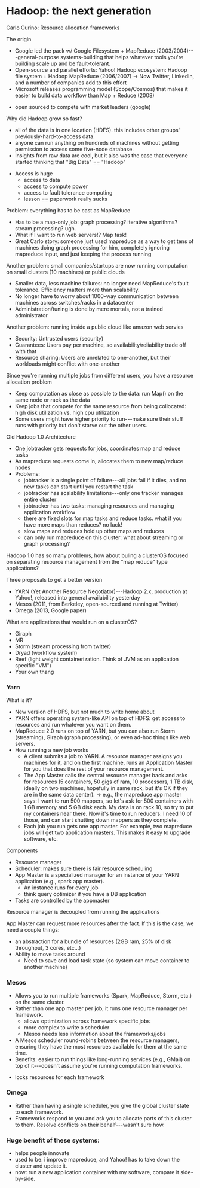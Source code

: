 # Hadoop: the next generation

Carlo Curino: Resource allocation frameworks

The origin

  - Google led the pack w/ Google Filesystem + MapReduce (2003/2004)---general-purpose systems-building that helps whatever tools you're building scale up and be fault-tolerant.
  - Open-source and parallel efforts: Yahoo! Hadoop ecosystem: Hadoop file system + Hadoop MapReduce (2006/2007)
   -> Now Twitter, LinkedIn, and a number of companies add to this effort
  - Microsoft releases programming model (Scope/Cosmos) that makes it easier to build data workflow than Map + Reduce (2008)
  * open sourced to compete with market leaders (google)


Why did Hadoop grow so fast?

 - all of the data is in one location (HDFS).  this includes other groups' previously-hard-to-access data.
 - anyone can run anything on hundreds of machines without getting permission to access some five-node database.
 - Insights from raw data are cool, but it also was the case that everyone started thinking that "Big Data" == "Hadoop"
 * Access is huge
    * access to data
    * access to compute power
    * access to fault tolerance computing
    * lesson == paperwork really sucks 

Problem: everything has to be cast as MapReduce

  - Has to be a map-only job: graph processing?  iterative algorithms?  stream processing?  ugh.
  - What if I want to run web servers!?  Map task!
  - Great Carlo story: someone just used mapreduce as a way to get tens of machines doing graph processing for him, completely ignoring mapreduce input, and just keeping the process running

Another problem: small companies/startups are now running computation on small clusters (10 machines) or public clouds

  - Smaller data, less machine failures: no longer need MapReduce's fault tolerance.  Efficiency matters more than scalability.
  - No longer have to worry about 1000-way communication between machines across switches/racks in a datacenter
  - Administration/tuning is done by mere mortals, not a trained administrator

Another problem: running inside a public cloud like amazon web servies

  - Security: Untrusted users (security)
  - Guarantees: Users pay per machine, so availability/reliability trade off with that
  - Resource sharing: Users are unrelated to one-another, but their workloads might conflict with one-another

Since you're running multiple jobs from different users, you have a resource allocation problem

  - Keep computation as close as possible to the data: run Map() on the same node or rack as the data
  - Keep jobs that compete for the same resource from being collocated: high disk utilization vs. high cpu utilization
  - Some users might have higher priority to run---make sure their stuff runs with priority but don't starve out the other users.

Old Hadoop 1.0 Architecture

  - One jobtracker gets requests for jobs, coordinates map and reduce tasks
  - As mapreduce requests come in, allocates them to new map/reduce nodes
  - Problems:
    - jobtracker is a single point of failure---all jobs fail if it dies, and no new tasks can start until you restart the task
    - jobtracker has scalability limitations---only one tracker manages entire cluster
    - jobtracker has two tasks: managing resources and managing application workflow
    - there are fixed slots for map tasks and reduce tasks.  what if you have more maps than reduces?  no luck!
    - slow maps and reduces hold up other maps and reduces
    - can only run mapreduce on this cluster: what about streaming or graph processing?

Hadoop 1.0 has so many problems, how about buling a clusterOS focused on separating resource management from the "map reduce" type applications?


Three proposals to get a better version

  - YARN (Yet Another Resource Negotiator)---Hadoop 2.x, production at Yahoo!, released into general availability yesterday
  - Mesos (2011, from Berkeley, open-sourced and running at Twitter)
  - Omega (2013, Google paper)
  
What are applications that would run on a clusterOS?

* Giraph
* MR
* Storm (stream processing from twitter)
* Dryad (workflow system)
* Reef (light weight containerization.  Think of JVM as an application specific "VM")
* Your own thang  


### Yarn


What is it? 

  - New version of HDFS, but not much to write home about
  - YARN offers operating system-like API on top of HDFS: get access to resources and run whatever you want on them.
  - MapReduce 2.0 runs on top of YARN, but you can also run Storm (streaming), Giraph (graph processing), or even ad-hoc things like web servers.
  - How running a new job works
    - A client submits a job to YARN.  A resource manager assigns you machines for it, and on the first machine, runs an Application Master for you that does the rest of your resource management.
    - The App Master calls the central resource manager back and asks for resources (5 containers, 50 gigs of ram, 10 processors, 1 TB disk, ideally on two machines, hopefully in same rack, but it's OK if they are in the same data center).
      -> e.g., the mapreduce app master says: I want to run 500 mappers, so let's ask for 500 containers with 1 GB memory and 5 GB disk each.  My data is on rack 10, so try to put my containers near there.  Now it's time to run reducers: I need 10 of those, and can start shutting down mappers as they complete.
    - Each job you run gets one app master.  For example, two mapreduce jobs will get two application masters.  This makes it easy to upgrade software, etc.


Components

* Resource manager
* Scheduler: makes sure there is fair resource scheduling 
* App Master is a specialized manager for an instance of your YARN application (e.g., spark app master).  
    * An instance runs for every job
    * think query optimizer if you have a DB application
* Tasks are controlled by the appmaster

Resource manager is decoupled from running the applications

App Master can request more resources after the fact.  If this is the case, we need a couple things:

* an abstraction for a bundle of resources (2GB ram, 25% of disk throughput, 3 cores, etc…) 
* Ability to move tasks around
    * Need to save and load task state (so system can move container to another machine)

### Mesos

  - Allows you to run multiple frameworks (Spark, MapReduce, Storm, etc.) on the same cluster.
  - Rather than one app master per job, it runs one resource manager per framework.
    * allows optimization across framework specific jobs
    * more complex to write a scheduler
    * Mesos needs less information about the frameworks/jobs  
  - A Mesos scheduler round-robins between the resource managers, ensuring they have the most resources available for them at the same time.
  - Benefits: easier to run things like long-running services (e.g., GMail) on top of it---doesn't assume you're running computation frameworks.
* locks resources for each framework
  


### Omega

  - Rather than having a single scheduler, you give the global cluster state to each framework.
  - Frameworks respond to you and ask you to allocate parts of this cluster to them.  Resolve conflicts on their behalf---wasn't sure how.
  
  

### Huge benefit of these systems:

  - helps people innovate
  - used to be: i improve mapreduce, and Yahoo! has to take down the cluster and update it.
  - now: run a new application container with my software, compare it side-by-side.